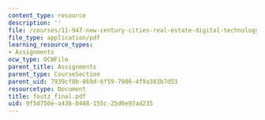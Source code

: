 ```yaml
---
content_type: resource
description: ''
file: /courses/11-947-new-century-cities-real-estate-digital-technology-and-design-fall-2004/9f5d750ea4360448155c25d6e97ad235_foutz_final.pdf
file_type: application/pdf
learning_resource_types:
- Assignments
ocw_type: OCWFile
parent_title: Assignments
parent_type: CourseSection
parent_uid: 7939cf8b-869d-6f59-7906-4f9a383b7d53
resourcetype: Document
title: foutz_final.pdf
uid: 9f5d750e-a436-0448-155c-25d6e97ad235
---
```

